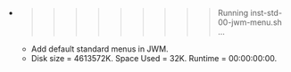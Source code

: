 * >>>>>>>>> Running inst-std-00-jwm-menu.sh ...
  * Add default standard menus in JWM.
  * Disk size = 4613572K. Space Used = 32K. Runtime = 00:00:00:00.
